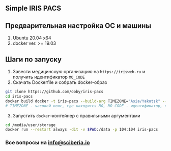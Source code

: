 ## Simple IRIS PACS

## Предварительная настройка ОС и машины

1. Ubuntu 20.04 x64
2. docker ver. >= 19.03

## Шаги по запуску

1. Завести медицинскую организацию на `https://irisweb.ru` и получить идентификатор `MO_CODE`
2. Скачать Dockerfile и собрать docker-образ
```bash
git clone https://github.com/ooby/iris-pacs
cd iris-pacs
docker build docker -t iris-pacs --build-arg TIMEZONE="Asia/Yakutsk" --build-arg MO_CODE="5f1a32c2490e6a7389fc121c"
# TIMEZONE - часовой пояс, где находится МО, MO_CODE - идентификатор, полученный на 1 шаге
```
3. Запустить `docker`-контейнер c правильными аргументами
```bash
cd /media/user/storage
docker run --restart always -dit -v $PWD:/data -p 104:104 iris-pacs
```

### Все вопросы на info@sciberia.io